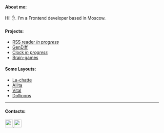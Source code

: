 #### About me:
Hi! ✋.
I'm a Frontend developer based in Moscow.

#### Projects:
- [RSS reader *in progress*](https://github.com/GKoil/frontend-project-lvl3)
- [GenDiff](https://github.com/GKoil/GenDiff)
- [Clock *in progress*](https://github.com/GKoil/clock)
- [Brain-games](https://github.com/GKoil/Brain-games)

#### Some Layouts: 
- [La-chatte](https://gkoil.github.io/la_chatte/)
- [Ailita](https://itconstruct.ru/portfolio/cases/ailita.php)
- [Vital](https://itconstruct.ru/portfolio/cases/vital.php)
- [Dollipops](https://itconstruct.ru/portfolio/cases/dollipops.php)

---
#### Contacts:
<a target='_blank' title='LinkedIn' href="https://www.linkedin.com/in/gkoil/">
  <img width="25" src="https://raw.githubusercontent.com/gist/GKoil/eacf7d0187f6663b7d17838bdd553db8/raw/b591c5f11ee4b5c9dfcdfbead55877d8eba0b5ba/linkedin.svg">
</a>
<a target='_blank' title='Telegram' href="https://t.me/gkoil">
  <img width="25" src="https://raw.githubusercontent.com/gist/GKoil/f3726ebcbfab7828cc70fa4cfe784721/raw/9f900a78a7d9d98707af08ecd006656520ecb19c/telegram.svg">
</a>

<!--START_SECTION:waka-->
<!--END_SECTION:waka-->
